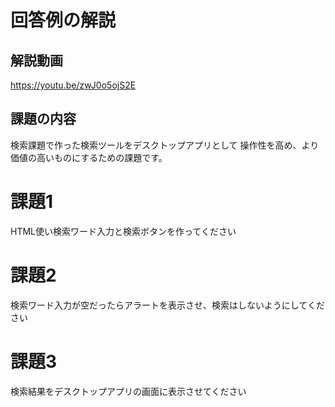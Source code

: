 # 回答例の解説
## 解説動画
https://youtu.be/zwJ0o5ojS2E

## 課題の内容

検索課題で作った検索ツールをデスクトップアプリとして
操作性を高め、より価値の高いものにするための課題です。

# 課題1
HTML使い検索ワード入力と検索ボタンを作ってください

# 課題2
検索ワード入力が空だったらアラートを表示させ、検索はしないようにしてください

# 課題3
検索結果をデスクトップアプリの画面に表示させてください
